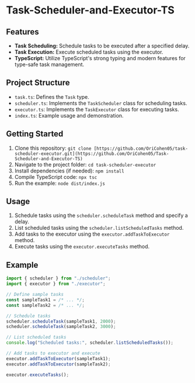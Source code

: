 # Task-Scheduler-and-Executor-TS

## Features

- **Task Scheduling:** Schedule tasks to be executed after a specified delay.
- **Task Execution:** Execute scheduled tasks using the executor.
- **TypeScript:** Utilize TypeScript's strong typing and modern features for type-safe task management.

## Project Structure

- `task.ts`: Defines the `Task` type.
- `scheduler.ts`: Implements the `TaskScheduler` class for scheduling tasks.
- `executor.ts`: Implements the `TaskExecutor` class for executing tasks.
- `index.ts`: Example usage and demonstration.

## Getting Started

1. Clone this repository: `git clone [https://github.com/OriCohen05/task-scheduler-executor.git](https://github.com/OriCohen05/Task-Scheduler-and-Executor-TS)`
2. Navigate to the project folder: `cd task-scheduler-executor`
3. Install dependencies (if needed): `npm install`
4. Compile TypeScript code: `npx tsc`
5. Run the example: `node dist/index.js`

## Usage

1. Schedule tasks using the `scheduler.scheduleTask` method and specify a delay.
2. List scheduled tasks using the `scheduler.listScheduledTasks` method.
3. Add tasks to the executor using the `executor.addTaskToExecutor` method.
4. Execute tasks using the `executor.executeTasks` method.

## Example

```typescript
import { scheduler } from "./scheduler";
import { executor } from "./executor";

// Define sample tasks
const sampleTask1 = /* ... */;
const sampleTask2 = /* ... */;

// Schedule tasks
scheduler.scheduleTask(sampleTask1, 2000);
scheduler.scheduleTask(sampleTask2, 3000);

// List scheduled tasks
console.log("Scheduled tasks:", scheduler.listScheduledTasks());

// Add tasks to executor and execute
executor.addTaskToExecutor(sampleTask1);
executor.addTaskToExecutor(sampleTask2);

executor.executeTasks();
```

